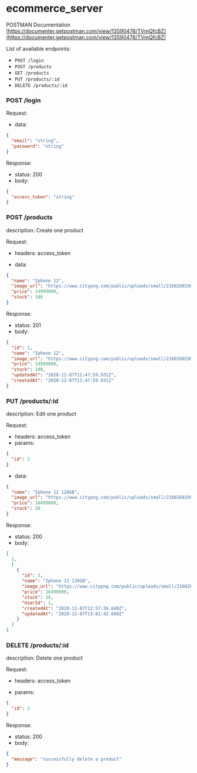 # ecommerce_server

POSTMAN Documentation  
[https://documenter.getpostman.com/view/13590478/TVmQfcBZ](https://documenter.getpostman.com/view/13590478/TVmQfcBZ)

List of available endpoints:

- `POST /login`
- `POST /products`
- `GET /products`
- `PUT /products/:id`
- `DELETE /products/:id`

### POST /login

Request:

- data:

```json
{
  "email": "string",
  "password": "string"
}
```

Response:

- status: 200
- body:
  ​

```json
{
  "access_token": "string"
}
```

### POST /products

description:
Create one product

Request:

- headers: access_token

- data:

```json
{
  "name": "Iphone 12",
  "image_url": "https://www.citypng.com/public/uploads/small/21602681980nyvpfanmd9fycm48ugtwzaiejtxxvsjzc8uaf0yglia3ijghfcd343eq3cdqvl6sgxs8gl05dh7ttkigntwkvme8x1uxazefw9rb.png",
  "price": 14999000,
  "stock": 100
}
```

​Response:

- status: 201
- body:
  ​

```json
{
  "id": 1,
  "name": "Iphone 12",
  "image_url": "https://www.citypng.com/public/uploads/small/21602681980nyvpfanmd9fycm48ugtwzaiejtxxvsjzc8uaf0yglia3ijghfcd343eq3cdqvl6sgxs8gl05dh7ttkigntwkvme8x1uxazefw9rb.png",
  "price": 14999000,
  "stock": 100,
  "updatedAt": "2020-12-07T11:47:59.931Z",
  "createdAt": "2020-12-07T11:47:59.931Z"
}
```

### PUT /products/:id

description:
Edit one product

Request:

- headers: access_token
- params:

```json
{
  "id": 2
}
```

- data:

```json
{
  "name": "Iphone 12 128GB",
  "image_url": "https://www.citypng.com/public/uploads/small/21602681980nyvpfanmd9fycm48ugtwzaiejtxxvsjzc8uaf0yglia3ijghfcd343eq3cdqvl6sgxs8gl05dh7ttkigntwkvme8x1uxazefw9rb.png",
  "price": 16499000,
  "stock": 20
}
```

​Response:

- status: 200
- body:
  ​

```json
[
  1,
  [
    {
      "id": 2,
      "name": "Iphone 12 128GB",
      "image_url": "https://www.citypng.com/public/uploads/small/21602681980nyvpfanmd9fycm48ugtwzaiejtxxvsjzc8uaf0yglia3ijghfcd343eq3cdqvl6sgxs8gl05dh7ttkigntwkvme8x1uxazefw9rb.png",
      "price": 16499000,
      "stock": 20,
      "UserId": 1,
      "createdAt": "2020-12-07T12:57:36.640Z",
      "updatedAt": "2020-12-07T13:01:42.608Z"
    }
  ]
]
```

### DELETE /products/:id

description:
Delete one product

Request:

- headers: access_token

- params:

```json
{
  "id": 2
}
```

​Response:

- status: 200
- body:
  ​

```json
{
  "message": "successfully delete a product"
}
```
